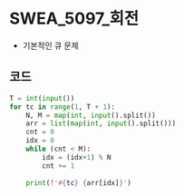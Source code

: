 # SWEA_5097_회전

- 기본적인 큐 문제 



## 코드

```python
T = int(input())
for tc in range(1, T + 1):
    N, M = map(int, input().split())
    arr = list(map(int, input().split()))
    cnt = 0
    idx = 0
    while (cnt < M):
        idx = (idx+1) % N
        cnt += 1
 
    print(f'#{tc} {arr[idx]}')
```


